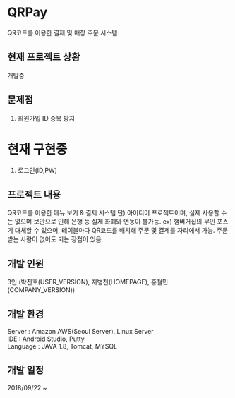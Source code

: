 # QRPay
QR코드를 이용한 결제 및 매장 주문 시스템

## 현재 프로젝트 상황
개발중

## 문제점
1. 회원가입 ID 중복 방지

# 현재 구현중
1. 로그인(ID,PW)

## 프로젝트 내용
QR코드를 이용한 메뉴 보기 & 결제 시스템
단) 아이디어 프로젝트이며, 실제 사용할 수는 없으며 보안으로 인해 은행 등 실제 화폐와 연동이 불가능.
ex) 햄버거집의 무인 포스기 대체할 수 있으며, 테이블마다 QR코드를 배치해 주문 및 결제를 자리에서 가능.
주문받는 사람이 없어도 되는 장점이 있음.

## 개발 인원
3인 (박진호(USER_VERSION), 지병천(HOMEPAGE), 홍철민(COMPANY_VERSION))

## 개발 환경
Server : Amazon AWS(Seoul Server), Linux Server <br>
IDE : Android Studio, Putty <br>
Language : JAVA 1.8, Tomcat, MYSQL

## 개발 일정
2018/09/22 ~
